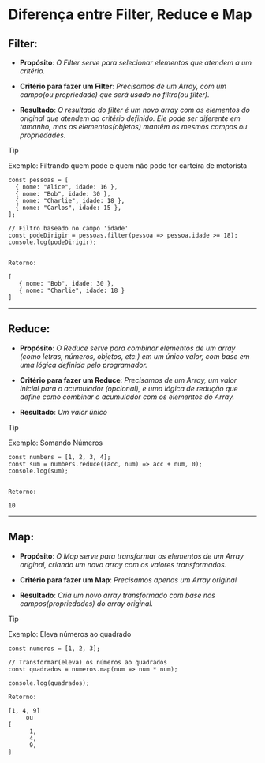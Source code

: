 # Diferença entre Filter, Reduce e Map

## **Filter:**

- **Propósito**: _O Filter serve para selecionar elementos que atendem a um critério._

- **Critério para fazer um Filter**: _Precisamos de um Array, com um campo(ou propriedade) que será usado no filtro(ou filter)._

- **Resultado**: _O resultado do filter é um novo array com os elementos do original que atendem ao critério definido. Ele pode ser diferente em tamanho, mas os elementos(objetos) mantêm os mesmos campos ou propriedades._

> [!TIP]
> Exemplo: Filtrando quem pode e quem não pode ter carteira de motorista

```
const pessoas = [
  { nome: "Alice", idade: 16 },
  { nome: "Bob", idade: 30 },
  { nome: "Charlie", idade: 18 },
  { nome: "Carlos", idade: 15 },
];

// Filtro baseado no campo 'idade'
const podeDirigir = pessoas.filter(pessoa => pessoa.idade >= 18);
console.log(podeDirigir);


Retorno:

[
   { nome: "Bob", idade: 30 },
   { nome: "Charlie", idade: 18 }
]
```

<hr>

## **Reduce:**

- **Propósito**: _O Reduce serve para combinar elementos de um array (como letras, números, objetos, etc.) em um único valor, com base em uma lógica definida pelo programador._

- **Critério para fazer um Reduce**: _Precisamos de um Array, um valor inicial para o acumulador (opcional), e uma lógica de redução que define como combinar o acumulador com os elementos do Array._

- **Resultado**: _Um valor único_

> [!TIP]
> Exemplo: Somando Números

```
const numbers = [1, 2, 3, 4];
const sum = numbers.reduce((acc, num) => acc + num, 0);
console.log(sum);


Retorno:

10
```

<hr>

## **Map:**

- **Propósito**: _O Map serve para transformar os elementos de um Array original, criando um novo array com os valores transformados._

- **Critério para fazer um Map**: _Precisamos apenas um Array original_

- **Resultado**: _Cria um novo array transformado com base nos campos(propriedades) do array original._

> [!TIP]
> Exemplo: Eleva números ao quadrado

```
const numeros = [1, 2, 3];

// Transformar(eleva) os números ao quadrados
const quadrados = numeros.map(num => num * num);

console.log(quadrados);

Retorno:

[1, 4, 9]
     ou
[
      1,
      4,
      9,
]
```
